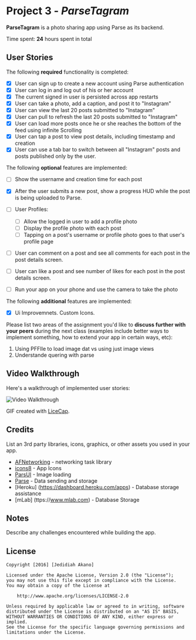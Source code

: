 # Project 3 - *ParseTagram*

**ParseTagram** is a photo sharing app using Parse as its backend.

Time spent: **24** hours spent in total

## User Stories

The following **required** functionality is completed:

- [x] User can sign up to create a new account using Parse authentication
- [x] User can log in and log out of his or her account
- [x] The current signed in user is persisted across app restarts
- [x] User can take a photo, add a caption, and post it to "Instagram"
- [x] User can view the last 20 posts submitted to "Instagram"
- [x] User can pull to refresh the last 20 posts submitted to "Instagram"
- [x] User can load more posts once he or she reaches the bottom of the feed using infinite Scrolling
- [x] User can tap a post to view post details, including timestamp and creation
- [x] User can use a tab bar to switch between all "Instagram" posts and posts published only by the user.

The following **optional** features are implemented:

- [ ] Show the username and creation time for each post
- [x] After the user submits a new post, show a progress HUD while the post is being uploaded to Parse.
- [ ] User Profiles:
   - [ ] Allow the logged in user to add a profile photo
   - [ ] Display the profile photo with each post
   - [ ] Tapping on a post's username or profile photo goes to that user's profile page
- [ ] User can comment on a post and see all comments for each post in the post details screen.
- [ ] User can like a post and see number of likes for each post in the post details screen.
- [ ] Run your app on your phone and use the camera to take the photo


The following **additional** features are implemented:

- [x] Ui Improvemnets. Custom Icons.

Please list two areas of the assignment you'd like to **discuss further with your peers** during the next class (examples include better ways to implement something, how to extend your app in certain ways, etc):

1. Using PFFIle to load image dat vs using just image views
2. Understande quering with parse

## Video Walkthrough

Here's a walkthrough of implemented user stories:

<img src='http://http://i.imgur.com/0EPDIYD.mp4' title='Video Walkthrough' width='' alt='Video Walkthrough' />

GIF created with [LiceCap](http://www.cockos.com/licecap/).

## Credits

List an 3rd party libraries, icons, graphics, or other assets you used in your app.

- [AFNetworking](https://github.com/AFNetworking/AFNetworking) - networking task library
- [icons8](https://icons8.com/free-ios-7-icons-in-vector/) - App Icons
- [ParsUI](https://parseplatform.github.io/) - Image loading
- [Parse](https://parseplatform.github.io/) - Data sending and storage
- [Heroku] (https://dashboard.heroku.com/apps) - Database storage assistance
- [mLab] (ttps://www.mlab.com) - Database Storage


## Notes

Describe any challenges encountered while building the app.

## License

    Copyright [2016] [Jedidiah Akano]

    Licensed under the Apache License, Version 2.0 (the "License");
    you may not use this file except in compliance with the License.
    You may obtain a copy of the License at

        http://www.apache.org/licenses/LICENSE-2.0

    Unless required by applicable law or agreed to in writing, software
    distributed under the License is distributed on an "AS IS" BASIS,
    WITHOUT WARRANTIES OR CONDITIONS OF ANY KIND, either express or implied.
    See the License for the specific language governing permissions and
    limitations under the License.
